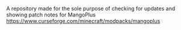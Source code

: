 A repository made for the sole purpose of checking for updates and showing patch notes for MangoPlus
https://www.curseforge.com/minecraft/modpacks/mangoplus
